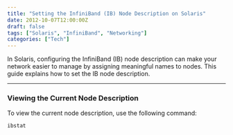 ```yaml
---
title: "Setting the InfiniBand (IB) Node Description on Solaris"
date: 2012-10-07T12:00:00Z
draft: false
tags: ["Solaris", "InfiniBand", "Networking"]
categories: ["Tech"]
---
```


In Solaris, configuring the InfiniBand (IB) node description can make your network easier to manage by assigning meaningful names to nodes. This guide explains how to set the IB node description.

---

### **Viewing the Current Node Description**

To view the current node description, use the following command:
```bash
ibstat

